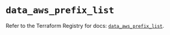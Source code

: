 # `data_aws_prefix_list`

Refer to the Terraform Registry for docs: [`data_aws_prefix_list`](https://registry.terraform.io/providers/hashicorp/aws/3.76.1/docs/data-sources/prefix_list).
